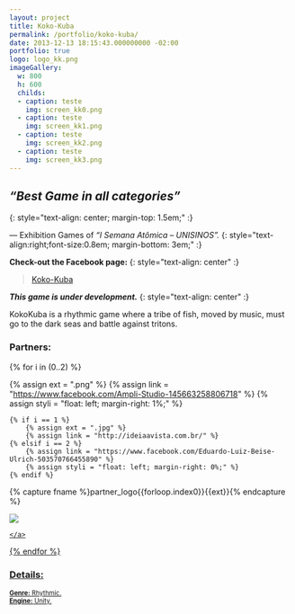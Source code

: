 ```yaml
---
layout: project
title: Koko-Kuba
permalink: /portfolio/koko-kuba/
date: 2013-12-13 18:15:43.000000000 -02:00
portfolio: true
logo: logo_kk.png
imageGallery:
  w: 800
  h: 600
  childs:
  - caption: teste
    img: screen_kk0.png
  - caption: teste
    img: screen_kk1.png
  - caption: teste
    img: screen_kk2.png
  - caption: teste
    img: screen_kk3.png
---
```

 <span/>

##  _“Best Game in all categories”_
{: style="text-align: center; margin-top: 1.5em;" :}

— Exhibition Games of _“I Semana Atômica – UNISINOS”._
{: style="text-align:right;font-size:0.8em; margin-bottom: 3em;" :}

**Check-out the Facebook page:**
{: style="text-align: center" :}

<div class="fb">
<div class="fb-page" data-href="https://www.facebook.com/KokoKubaGame" data-width="500" data-small-header="false" data-adapt-container-width="true" data-hide-cover="false" data-show-facepile="true"><blockquote cite="https://www.facebook.com/KokoKubaGame" class="fb-xfbml-parse-ignore"><a href="https://www.facebook.com/KokoKubaGame">Koko-Kuba</a></blockquote></div>
</div>

_**This game is under development.**_
{: style="text-align: center" :}

KokoKuba is a rhythmic game where a tribe of fish, moved by music, must go to the dark seas and battle against tritons.

### Partners:

<div class="block" >

{% for i in (0..2) %}

  {% assign ext = ".png" %}
  {% assign link = "https://www.facebook.com/Ampli-Studio-145663258806718" %}
  {% assign styli = "float: left; margin-right: 1%;" %}

    {% if i == 1 %}
        {% assign ext = ".jpg" %}
        {% assign link = "http://ideiaavista.com.br/" %}
    {% elsif i == 2 %}
        {% assign link = "https://www.facebook.com/Eduardo-Luiz-Beise-Ulrich-503570766455890" %}
        {% assign styli = "float: left; margin-right: 0%;" %}
    {% endif %}

  {% capture fname %}partner_logo{{forloop.index0}}{{ext}}{% endcapture %}


  <div class="centered" style="width:32%;">
  <a href="{{ link }}" target="_blank">
    <img src="{{ site.baseurl }}/img/portfolio/{{fname}}">

    </a>
  </div>


{% endfor %}

</div>



### Details:
<p style="font-size:0.8em">
<strong>Genre:</strong> Rhythmic.<br>
<strong>Engine:</strong> Unity.<br>
</p>
